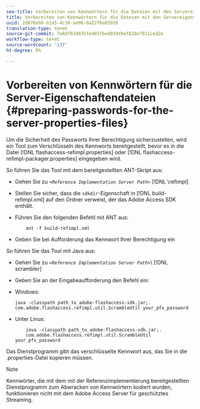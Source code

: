 ```yaml
---
seo-title: Vorbereiten von Kennwörtern für die Dateien mit den Servereigenschaften
title: Vorbereiten von Kennwörtern für die Dateien mit den Servereigenschaften
uuid: 2d876eb0-b1a5-4c30-ae96-0a22f6a03910
translation-type: tm+mt
source-git-commit: 7e8df034035fe465fbe403949ef828e7811ced2e
workflow-type: tm+mt
source-wordcount: '137'
ht-degree: 0%

---
```



# Vorbereiten von Kennwörtern für die Server-Eigenschaftendateien {#preparing-passwords-for-the-server-properties-files}

Um die Sicherheit des Passworts Ihrer Berechtigung sicherzustellen, wird ein Tool zum Verschlüsseln des Kennworts bereitgestellt, bevor es in die Datei [!DNL flashaccess-refimpl.properties] oder [!DNL flashaccess-refimpl-packager.properties] eingegeben wird.

So führen Sie das Tool mit dem bereitgestellten ANT-Skript aus:

* Gehen Sie zu *`<Reference Implementation Server Path>`* [!DNL \refimpl]

* Stellen Sie sicher, dass die `sdkdir`-Eigenschaft in [!DNL build-refimpl.xml] auf den Ordner verweist, der das Adobe Access SDK enthält.
* Führen Sie den folgenden Befehl mit ANT aus:

   ```
       ant -f build-refimpl.xml
   ```

* Geben Sie bei Aufforderung das Kennwort Ihrer Berechtigung ein

So führen Sie das Tool mit Java aus:

* Gehen Sie zu *`<Reference Implementation Server Path>`*\ [!DNL scrambler]

* Geben Sie an der Eingabeaufforderung den Befehl ein:

* Windows:

   ```
   java -classpath path_to_adobe-flashaccess-sdk.jar;.  
   com.adobe.flashaccess.refimpl.util.ScrambleUtil your_pfx_password
   ```

* Unter Linux:

   ```
       java -classpath path_to_adobe-flashaccess-sdk.jar;.  
       com.adobe.flashaccess.refimpl.util.ScrambleUtil your_pfx_password
   ```

Das Dienstprogramm gibt das verschlüsselte Kennwort aus, das Sie in die .properties-Datei kopieren müssen.

>[!NOTE]
>
>Kennwörter, die mit dem mit der Referenzimplementierung bereitgestellten Dienstprogramm zum Abwracken von Kennwörtern kodiert wurden, funktionieren nicht mit dem Adobe Access Server für geschütztes Streaming.
